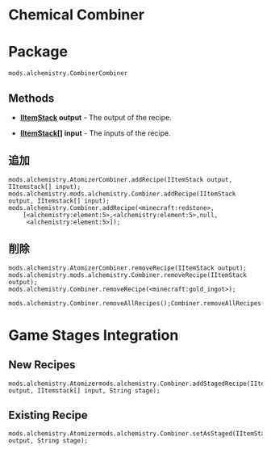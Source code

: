 # Chemical Combiner

# Package
```zenscript
mods.alchemistry.CombinerCombiner
```

## Methods
- **[IItemStack](/Vanilla/Items/IItemStack/) output** - The output of the recipe.

- **[IItemStack](/Vanilla/Items/IItemStack/)[] input** - The inputs of the recipe.


## 追加
```zenscript
mods.alchemistry.AtomizerCombiner.addRecipe(IItemStack output, IItemstack[] input);
mods.alchemistry.mods.alchemistry.Combiner.addRecipe(IItemStack output, IItemstack[] input);
mods.alchemistry.Combiner.addRecipe(<minecraft:redstone>,
    [<alchemistry:element:5>,<alchemistry:element:5>,null,
     <alchemistry:element:5>]);
```

## 削除
```zenscript
mods.alchemistry.AtomizerCombiner.removeRecipe(IItemStack output);
mods.alchemistry.mods.alchemistry.Combiner.removeRecipe(IItemStack output);
mods.alchemistry.Combiner.removeRecipe(<minecraft:gold_ingot>);

mods.alchemistry.Combiner.removeAllRecipes();Combiner.removeAllRecipes();
```


# Game Stages Integration

## New Recipes
```zenscript
mods.alchemistry.Atomizermods.alchemistry.Combiner.addStagedRecipe(IItemStack output, IItemstack[] input, String stage);
```

## Existing Recipe

```zenscript
mods.alchemistry.Atomizermods.alchemistry.Combiner.setAsStaged(IItemStack output, String stage);
```
